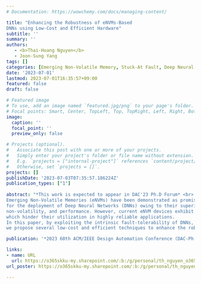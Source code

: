 ```yaml
---
# Documentation: https://wowchemy.com/docs/managing-content/

title: "Enhancing the Robustness of eNVMs-Based 
DNNs using Low-Cost and Efficient Hardware"
subtitle: ''
summary: ''
authors: 
   - <b>Thai-Hoang Nguyen</b>
   - Joon-Sung Yang
tags: []
categories: [Emerging Non-Volatile Memory, Stuck-At Fault, Deep Neural Network]
date: '2023-07-01'
lastmod: 2023-07-01T16:35:57+09:00
featured: false
draft: false

# Featured image
# To use, add an image named `featured.jpg/png` to your page's folder.
# Focal points: Smart, Center, TopLeft, Top, TopRight, Left, Right, BottomLeft, Bottom, BottomRight.
image:
  caption: ''
  focal_point: ''
  preview_only: false

# Projects (optional).
#   Associate this post with one or more of your projects.
#   Simply enter your project's folder or file name without extension.
#   E.g. `projects = ["internal-project"]` references `content/project/deep-learning/index.md`.
#   Otherwise, set `projects = []`.
projects: []
publishDate: '2023-07-03T07:35:57.186224Z'
publication_types: ["1"]
 
abstract: "*This work is expected to appear in DAC'23 Ph.D Forum* <br>
Emerging Non-Volatile Memories (eNVMs) have been demonstrated as promising candidates
for the deployment of Deep Neural Networks (DNNs) owing to their superior scalability,
non-volatility, and performance. However, current eNVM devices exhibit various non-idealities,
which hinder their utilization in highly reliable applications.
In this paper, by exploiting the intrinsic fault-tolerability of DNNs,
we propose several low-cost and efficient techniques to enhance the robustness of eNVMs-based DNNs."

publication: '*2023 60th ACM/IEEE Design Automation Conference (DAC-Ph.D Forum)*'

links:
- name: URL
  url: https://o365skku-my.sharepoint.com/:b:/g/personal/th_nguyen_o365_skku_edu/EYjKK5DvOY1Cpvsc9E7-1OYB2x5_uM93PM4Sx78NKG3dRQ
url_poster: https://o365skku-my.sharepoint.com/:b:/g/personal/th_nguyen_o365_skku_edu/EeXDkHOPiFtOlNaqLcnOBW0BYjR7oVFSBlRMoAdG50iThQ?e=jVcrWi

---
```

